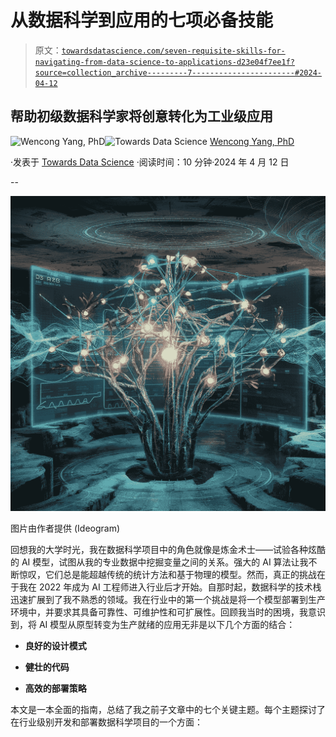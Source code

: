 # 从数据科学到应用的七项必备技能

> 原文：[`towardsdatascience.com/seven-requisite-skills-for-navigating-from-data-science-to-applications-d23e04f7ee1f?source=collection_archive---------7-----------------------#2024-04-12`](https://towardsdatascience.com/seven-requisite-skills-for-navigating-from-data-science-to-applications-d23e04f7ee1f?source=collection_archive---------7-----------------------#2024-04-12)

## 帮助初级数据科学家将创意转化为工业级应用

[](https://medium.com/@yangwconion?source=post_page---byline--d23e04f7ee1f--------------------------------)![Wencong Yang, PhD](https://medium.com/@yangwconion?source=post_page---byline--d23e04f7ee1f--------------------------------)[](https://towardsdatascience.com/?source=post_page---byline--d23e04f7ee1f--------------------------------)![Towards Data Science](https://towardsdatascience.com/?source=post_page---byline--d23e04f7ee1f--------------------------------) [Wencong Yang, PhD](https://medium.com/@yangwconion?source=post_page---byline--d23e04f7ee1f--------------------------------)

·发表于 [Towards Data Science](https://towardsdatascience.com/?source=post_page---byline--d23e04f7ee1f--------------------------------) ·阅读时间：10 分钟·2024 年 4 月 12 日

--

![](img/00d71d4fa46efc5bb07467484bd27c43.png)

图片由作者提供 (Ideogram)

回想我的大学时光，我在数据科学项目中的角色就像是炼金术士——试验各种炫酷的 AI 模型，试图从我的专业数据中挖掘变量之间的关系。强大的 AI 算法让我不断惊叹，它们总是能超越传统的统计方法和基于物理的模型。然而，真正的挑战在于我在 2022 年成为 AI 工程师进入行业后才开始。自那时起，数据科学的技术栈迅速扩展到了我不熟悉的领域。我在行业中的第一个挑战是将一个模型部署到生产环境中，并要求其具备可靠性、可维护性和可扩展性。回顾我当时的困境，我意识到，将 AI 模型从原型转变为生产就绪的应用无非是以下几个方面的结合：

+   **良好的设计模式**

+   **健壮的代码**

+   **高效的部署策略**

本文是一本全面的指南，总结了我之前子文章中的七个关键主题。每个主题探讨了在行业级别开发和部署数据科学项目的一个方面：
